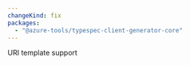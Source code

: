 ```yaml
---
changeKind: fix
packages:
  - "@azure-tools/typespec-client-generator-core"
---
```


URI template support
